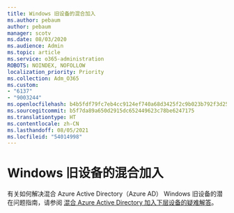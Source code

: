 ```yaml
---
title: Windows 旧设备的混合加入
ms.author: pebaum
author: pebaum
manager: scotv
ms.date: 08/03/2020
ms.audience: Admin
ms.topic: article
ms.service: o365-administration
ROBOTS: NOINDEX, NOFOLLOW
localization_priority: Priority
ms.collection: Adm_O365
ms.custom:
- "6137"
- "9003244"
ms.openlocfilehash: b4b5fdf79fc7eb4cc9124ef740a68d3425f2c9b023b792f3d2538a29dd1ad7c2
ms.sourcegitcommit: b5f7da89a650d2915dc652449623c78be6247175
ms.translationtype: HT
ms.contentlocale: zh-CN
ms.lasthandoff: 08/05/2021
ms.locfileid: "54014998"
---
```

# <a name="hybrid-join-with-windows-legacy-devices"></a>Windows 旧设备的混合加入

有关如何解决混合 Azure Active Directory（Azure AD） Windows 旧设备的潜在问题指南，请参阅 [混合 Azure Active Directory 加入下层设备的疑难解答](https://docs.microsoft.com/azure/active-directory/devices/troubleshoot-hybrid-join-windows-legacy)。 